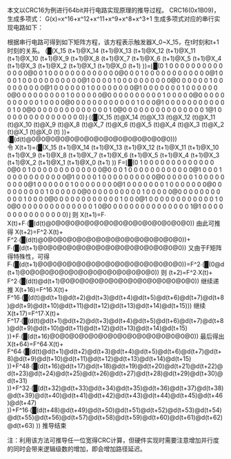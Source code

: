 本文以CRC16为例进行64bit并行电路实现原理的推导过程。
CRC16(0x1B09)，生成多项式：
G(x)=x^16+x^12+x^11+x^9+x^8+x^3+1
生成多项式对应的串行实现电路如下：
 
根据串行电路可得到如下矩阵方程，该方程表示触发器X_0~X_15，在t时刻和t+1时刻的关系。
(█(X_15 (t+1)@X_14 (t+1)@X_13 (t+1)@X_12 (t+1)@X_11 (t+1)@X_10 (t+1)@X_9 (t+1)@X_8 (t+1)@X_7 (t+1)@X_6 (t+1)@X_5 (t+1)@X_4 (t+1)@X_3 (t+1)@X_2 (t+1)@X_1 (t+1)@X_0 (t+1) ))=⌊█(0  1  0  0  0  0  0  0  0  0  0  0  0  0  0  0@0  0  1  0  0  0  0  0  0  0  0  0  0  0  0  0@0  0  0  1  0  0  0  0  0  0  0  0  0  0  0  0@1  0  0  0  1  0  0  0  0  0  0  0  0  0  0  0@1  0  0  0  0  1  0  0  0  0  0  0  0  0  0  0@0  0  0  0  0  0  1  0  0  0  0  0  0  0  0  0@1  0  0  0  0  0  0  1  0  0  0  0  0  0  0  0@1  0  0  0  0  0  0  0  1  0  0  0  0  0  0  0@0  0  0  0  0  0  0  0  0  1  0  0  0  0  0  0@0  0  0  0  0  0  0  0  0  0  1  0  0  0  0  0@0  0  0  0  0  0  0  0  0  0  0  1  0  0  0  0@0  0  0  0  0  0  0  0  0  0  0  0  1  0  0  0@1  0  0  0  0  0  0  0  0  0  0  0  0  1  0  0@0  0  0  0  0  0  0  0  0  0  0  0  0  0  1  0@0  0  0  0  0  0  0  0  0  0  0  0  0  0  0  1@1  0  0  0  0  0  0  0  0  0  0  0  0  0  0  0)⌋∙((█(X_15 (t)@X_14 (t)@X_13 (t)@X_12 (t)@X_11 (t)@X_10 (t)@X_9 (t)@X_8 (t)@X_7 (t)@X_6 (t)@X_5 (t)@X_4 (t)@X_3 (t)@X_2 (t)@X_1 (t)@X_0 (t) ))+(█(d(t)@0@0@0@0@0@0@0@0@0@0@0@0@0@0@0)))  
令
X(t+1)=(█(X_15 (t+1)@X_14 (t+1)@X_13 (t+1)@X_12 (t+1)@X_11 (t+1)@X_10 (t+1)@X_9 (t+1)@X_8 (t+1)@X_7 (t+1)@X_6 (t+1)@X_5 (t+1)@X_4 (t+1)@X_3 (t+1)@X_2 (t+1)@X_1 (t+1)@X_0 (t+1) ))                       F=⌊█(0  1  0  0  0  0  0  0  0  0  0  0  0  0  0  0@0  0  1  0  0  0  0  0  0  0  0  0  0  0  0  0@0  0  0  1  0  0  0  0  0  0  0  0  0  0  0  0@1  0  0  0  1  0  0  0  0  0  0  0  0  0  0  0@1  0  0  0  0  1  0  0  0  0  0  0  0  0  0  0@0  0  0  0  0  0  1  0  0  0  0  0  0  0  0  0@1  0  0  0  0  0  0  1  0  0  0  0  0  0  0  0@1  0  0  0  0  0  0  0  1  0  0  0  0  0  0  0@0  0  0  0  0  0  0  0  0  1  0  0  0  0  0  0@0  0  0  0  0  0  0  0  0  0  1  0  0  0  0  0@0  0  0  0  0  0  0  0  0  0  0  1  0  0  0  0@0  0  0  0  0  0  0  0  0  0  0  0  1  0  0  0@1  0  0  0  0  0  0  0  0  0  0  0  0  1  0  0@0  0  0  0  0  0  0  0  0  0  0  0  0  0  1  0@0  0  0  0  0  0  0  0  0  0  0  0  0  0  0  1@1  0  0  0  0  0  0  0  0  0  0  0  0  0  0  0)⌋
则
X(t+1)=F∙ X(t)+F∙(█(d(t)@0@0@0@0@0@0@0@0@0@0@0@0@0@0@0))
由此可推得
X(t+2)=F^2∙X(t)+ F^2∙(█(d(t)@0@0@0@0@0@0@0@0@0@0@0@0@0@0@0))+ F∙(█(d(t+1)@0@0@0@0@0@0@0@0@0@0@0@0@0@0@0))
又由于F矩阵得特殊性，可得
F∙(█(d(t+1)@0@0@0@0@0@0@0@0@0@0@0@0@0@0@0))=F^2∙(█(0@d(t+1)@0@0@0@0@0@0@0@0@0@0@0@0@0@0))
则
(t+2)=F^2∙X(t)+ F^2∙(█(d(t)@d(t+1)@0@0@0@0@0@0@0@0@0@0@0@0@0@0))
继续递推
X(t+16)=F^16∙X(t)+ F^16∙(█(d(t)@d(t+1)@d(t+2)@d(t+3)@d(t+4)@d(t+5)@d(t+6)@d(t+7)@d(t+8)@d(t+9)@d(t+10)@d(t+11)@d(t+12)@d(t+13)@d(t+14)@d(t+15)))
继续
X(t+17)=F^17∙X(t)+ F^17∙(█(d(t)@d(t+1)@d(t+2)@d(t+3)@d(t+4)@d(t+5)@d(t+6)@d(t+7)@d(t+8)@d(t+9)@d(t+10)@d(t+11)@d(t+12)@d(t+13)@d(t+14)@d(t+15) ))+F∙(█(d(t+16)@0@0@0@0@0@0@0@0@0@0@0@0@0@0@0))
最后得出
X(t+64)=F^64∙X(t)+ F^64∙(█(d(t)@d(t+1)@d(t+2)@d(t+3)@d(t+4)@d(t+5)@d(t+6)@d(t+7)@d(t+8)@d(t+9)@d(t+10)@d(t+11)@d(t+12)@d(t+13)@d(t+14)@d(t+15) ))+F^48∙(█(d(t+16)@d(t+17)@d(t+18)@d(t+19)@d(t+20)@d(t+21)@d(t+22)@d(t+23)@d(t+24)@d(t+25)@d(t+26)@d(t+27)@d(t+28)@d(t+29)@d(t+30)@d(t+31) ))+F^32∙(█(d(t+32)@d(t+33)@d(t+34)@d(t+35)@d(t+36)@d(t+37)@d(t+38)@d(t+39)@d(t+40)@d(t+41)@d(t+42)@d(t+43)@d(t+44)@d(t+45)@d(t+46)@d(t+47) ))+F^16∙(█(d(t+48)@d(t+49)@d(t+50)@d(t+51)@d(t+52)@d(t+53)@d(t+54)@d(t+55)@d(t+56)@d(t+57)@d(t+58)@d(t+59)@d(t+60)@d(t+61)@d(t+62)@d(t+63) ))
推导结束


注：利用该方法可推导任一位宽得CRC计算，但硬件实现时需要注意增加并行度的同时会带来逻辑级数的增加，即会增加路径延迟。
